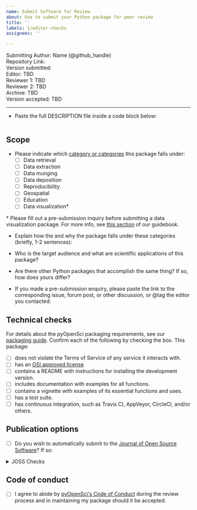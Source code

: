 ```yaml
---
name: Submit Software for Review
about: Use to submit your Python package for peer review
title: ''
labels: 1/editor-checks
assignees: ''

---
```


Submitting Author: Name (@github_handle)  
Repository Link:  
Version submitted:   
Editor: TBD  
Reviewer 1: TBD  
Reviewer 2: TBD  
Archive: TBD  
Version accepted: TBD   

---

-   Paste the full DESCRIPTION file inside a code block below:

```

```


## Scope 
- Please indicate which [category or categories](https://www.pyopensci.org/dev_guide/peer_review/aims_scope.html) this package falls under:
	- [ ] Data retrieval
	- [ ] Data extraction
	- [ ] Data munging
	- [ ] Data deposition
	- [ ] Reproducibility
	- [ ] Geospatial
	- [ ] Education
	- [ ] Data visualization*

\* Please fill out a pre-submission inquiry before submitting a data visualization package. For more info, see [this section](https://www.pyopensci.org/dev_guide/peer_review/aims_scope.html#notes-on-categories) of our guidebook.

- Explain how the and why the package falls under these categories (briefly, 1-2 sentences):

-   Who is the target audience and what are scientific applications of this package?  

-   Are there other Python packages that accomplish the same thing? If so, how does yours differ?

-   If you made a pre-submission enquiry, please paste the link to the corresponding issue, forum post, or other discussion, or @tag the editor you contacted:

## Technical checks

For details about the pyOpenSci packaging requirements, see our [packaging guide](https://www.pyopensci.org/dev_guide/packaging/packaging_guide.html). Confirm each of the following by checking the box.  This package:

- [ ] does not violate the Terms of Service of any service it interacts with. 
- [ ] has an [OSI approved license](https://opensource.org/licenses)
- [ ] contains a README with instructions for installing the development version. 
- [ ] includes documentation with examples for all functions.
- [ ] contains a vignette with examples of its essential functions and uses.
- [ ] has a test suite.
- [ ] has continuous integration, such as Travis CI, AppVeyor, CircleCI, and/or others.
## Publication options

- [ ] Do you wish to automatically submit to the [Journal of Open Source Software](http://joss.theoj.org/)? If so:

<details>
 <summary>JOSS Checks</summary>  

- [ ] The package has an **obvious research application** according to JOSS's definition in their [submission requirements](https://joss.readthedocs.io/en/latest/submitting.html#submission-requirements). Be aware that completing the pyOpenSci review process **does not** guarantee acceptance to JOSS. Be sure to read their submission requirements (linked above) if you are interested in submitting to JOSS. 
- [ ] The package is not a "minor utility" as defined by JOSS's [submission requirements](https://joss.readthedocs.io/en/latest/submitting.html#submission-requirements): "Minor ‘utility’ packages, including ‘thin’ API clients, are not acceptable." pyOpenSci welcomes these packages under "Data Retrieval", but JOSS has slightly different criteria.
- [ ] The package contains a `paper.md` matching [JOSS's requirements](https://joss.readthedocs.io/en/latest/submitting.html#what-should-my-paper-contain) with a high-level description in the package root or in `inst/`.
- [ ] The package is deposited in a long-term repository with the DOI: 

*Note: Do not submit your package separately to JOSS*
  
</details>

## Code of conduct

- [ ] I agree to abide by [pyOpenSci's Code of Conduct](https://www.pyopensci.org/dev_guide/peer_review/coc.html) during the review process and in maintaining my package should it be accepted.
